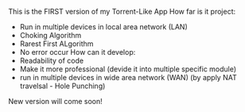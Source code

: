 This is the FIRST version of my Torrent-Like App
How far is it project:
+ Run in multiple devices in local area network (LAN)
+ Choking Algorithm
+ Rarest First ALgorithm
+ No error occur
How can it develop:
+ Readability of code
+ Make it more professional (devide it into multiple specific module)
+ run in multiple devices in wide area network (WAN) (by apply NAT travelsal - Hole Punching)

New version will come soon!
